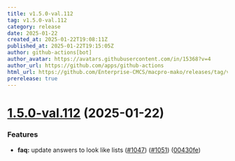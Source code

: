 ```yaml
---
title: v1.5.0-val.112
tag: v1.5.0-val.112
category: release
date: 2025-01-22
created_at: 2025-01-22T19:08:11Z
published_at: 2025-01-22T19:15:05Z
author: github-actions[bot]
author_avatar: https://avatars.githubusercontent.com/in/15368?v=4
author_url: https://github.com/apps/github-actions
html_url: https://github.com/Enterprise-CMCS/macpro-mako/releases/tag/v1.5.0-val.112
prerelease: true
---
```


# [1.5.0-val.112](https://github.com/Enterprise-CMCS/macpro-mako/compare/v1.5.0-val.111...v1.5.0-val.112) (2025-01-22)


### Features

* **faq:** update answers to look like lists ([#1047](https://github.com/Enterprise-CMCS/macpro-mako/issues/1047)) ([#1051](https://github.com/Enterprise-CMCS/macpro-mako/issues/1051)) ([00430fe](https://github.com/Enterprise-CMCS/macpro-mako/commit/00430fee7ff06a38ba322c65945b347ae0c40fc5))




